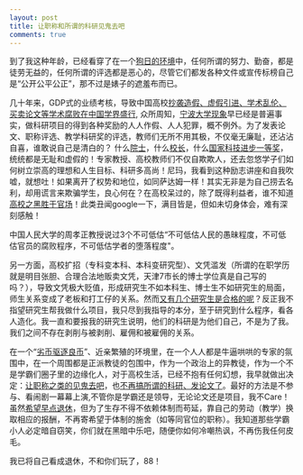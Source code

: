 ```yaml
---
layout: post
title: 让职称和所谓的科研见鬼去吧
comments: true
---
```


到了我这种年龄，已经看穿了在一个[狗日的环境](http://hongweidong.tumblr.com/post/135088392991/%E8%BD%AC%E5%88%AB%E4%BA%86%E7%8B%97%E6%97%A5%E7%9A%84%E7%A7%91%E7%A0%94)中，任何所谓的努力、勤奋，都是徒劳无益的，任何所谓的评选都是恶心的，尽管它们都发各种文件或宣传标榜自己是“公开公平公正”，那不过是婊子的遮羞布而已。
<!--more-->
几十年来，GDP式的业绩考核，导致中国高校[抄袭造假、虚假引进、学术乱伦、买卖论文等学术腐败在中国学界盛行](http://hongweidong.tumblr.com/post/130716725416/%E4%BA%9A%E6%B4%B2%E5%91%A8%E5%88%8A%E4%B8%AD%E5%9B%BD%E5%AD%A6%E6%9C%AF%E8%85%90%E8%B4%A5%E5%B0%86%E5%8A%A8%E6%91%87%E5%9B%BD%E6%9C%AC), 众所周知，[宁波大学现象](http://hongweidong.tumblr.com/post/124407587451/%E5%9B%BD%E5%86%85%E9%AB%98%E6%A0%A1%E9%83%BD%E5%A6%82%E6%AD%A4%E5%AE%81%E6%B3%A2%E5%A4%A7%E5%AD%A6%E7%8E%B0%E8%B1%A1)早已经是普遍事实，做科研项目的得到各种奖励的人人作假、人人犯罪，概不例外。为了发表论文、职称评选、教学科研奖的评选，教师们无所不用其极，不仅毫无廉耻，还沾沾自喜，谁敢说自己是清白的？ 什么[院士](http://www.backchina.com/blog/348710/article-230518.html)，什么[校长](http://news.sohu.com/20150402/n410736949.shtml)，什么[国家科技进步一等奖](http://www.guokr.com/article/439914/)，统统都是无耻和虚假的！专家教授、高校教师们不仅自欺欺人，还去忽悠学子们如何树立崇高的理想和人生目标、科研多高尚！尼玛，我看到这种励志讲座和自我吹嘘，就想吐！如果离开了权势和地位，如同萨达姆一样！其实无非是为自己捞去名利，却用谎言来欺骗学生，良心何在？在高校呆过的，除了既得利益者，谁不知道[高校之黑胜于官场](http://xcguan.net/2016/02/%E8%BE%9B%E5%85%81%E6%98%9F-%E4%B8%AD%E5%9B%BD%E9%AB%98%E6%A0%A1%E7%94%9F%E6%80%81%E4%B9%8B%E6%80%AA%E7%8E%B0%E7%8A%B6/)！此类丑闻google一下，满目皆是，但如未切身体会，难有深刻感触！

中国人民大学的周孝正教授说过3个不可低估“不可低估人民的愚昧程度，不可低估官员的腐败程序，不可低估学者的堕落程度"。
   
另一方面，高校扩招（专科变本科、本科变研究型）、文凭滥发（所谓的在职学历就是明目张胆、合理合法地贩卖文凭，天津7市长的博士学位真是自己写的吗？），导致文凭极大贬值，形成研究生不如本科生、博士生不如研究生的局面，师生关系变成了老板和打工仔的关系。然而[又有几个研究生是合格的呢](http://hongweidong.tumblr.com/post/114275359696/%E8%AF%BB%E7%A0%94%E7%9C%9F%E7%9A%84%E5%80%BC%E5%BE%97%E5%90%97)？反正我不指望研究生帮我做什么项目，我只尽到我指导的本分，至于研究到什么程序，看各人造化。我一直和要报我的研究生说明，他们的科研是为他们自己，不是为了我。我们之间不存在剥削与被剥削、雇佣和被雇佣的关系。

在一个“[劣币驱逐良币](http://hongweidong.tumblr.com/post/121594134781/%E5%88%9A%E7%9C%8B%E4%BA%86%E6%AF%8D%E6%A0%A1%E7%9A%84%E6%96%B0%E9%97%BB-%E5%BF%83%E5%87%89)”、近亲繁殖的环境里，在一个人人都是牛逼哄哄的专家的氛围中，在一个周围都是正派教徒的包围中，作为一个政治上的异教徒，作为一个不是学霸们圈子里的边缘化人，对于高校生活，已经不抱有任何幻想，我早就做出决定：[让职称之类的见鬼去吧](http://hongweidong.tumblr.com/post/120837004016/%E8%AE%A9%E8%81%8C%E7%A7%B0%E8%A7%81%E9%AC%BC%E5%8E%BB%E5%90%A7)，也[不再搞所谓的科研、发论文了](http://hongweidong.tumblr.com/post/120611746056/%E4%B8%8D%E5%86%8D%E5%81%9A%E4%BB%BB%E4%BD%95%E6%89%80%E8%B0%93%E7%9A%84%E7%A7%91%E7%A0%94%E5%8F%8A%E9%A1%B9%E7%9B%AE)。最好的方法是不参与、看闹剧一幕幕上演,不管你是学霸还是领导，无论论文还是项目，我不Care！ 虽然[希望早点退休](http://hongweidong.tumblr.com/post/128185917021/%E5%B8%8C%E6%9C%9B%E6%97%A9%E7%82%B9%E9%80%80%E4%BC%91)，但为了生存不得不依赖体制而苟延，靠自己的劳动（教学）换取相应的报酬，不再寄希望于体制的施舍（如等同官位的职称）。我知道那些学霸小人必定暗自窃笑，你们就在黑暗中乐吧，随便你如何冷嘲热讽，不再伤我任何皮毛。

我已将自己看成退休，不和你们玩了，88！